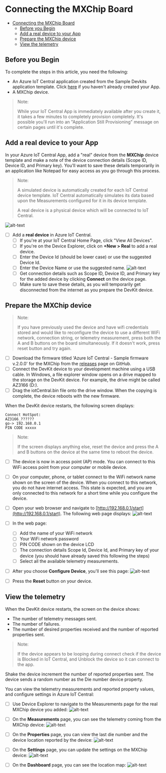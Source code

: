 # Connecting the MXChip Board

- [Connecting the MXChip Board](#connecting-the-mxchip-board)
  - [Before you Begin](#before-you-begin)
  - [Add a real device to your App](#add-a-real-device-to-your-app)
  - [Prepare the MXChip device](#prepare-the-mxchip-device)
  - [View the telemetry](#view-the-telemetry)

## Before you Begin

To complete the steps in this article, you need the following:

- An Azure IoT Central application created from the Sample Devkits application template. Click [here](/src/documentation/CreateYourFirstIoTCentralApp.MD) if you haven't already created your App.
- A MXChip device.

> Note:
> 
> While your IoT Central App is immediately available after you create it, it takes a few minutes to completely provision completely.  It's possible you'll run into an "Application Still Provisioning" message on certain pages until it's complete.

## Add a real device to your App

In your Azure IoT Central App, add a "real" device from the **MXChip** device template and make a note of the device connection details (Scope ID, Device ID, and Primary key).  You'll want to save these details temporarily in an application like Notepad for easy access as you go through this process.

> Note:
> 
> A simulated device is automatically created for each IoT Central device template.  IoT Central automatically simulates its data based upon the Measurements configured for it in its device template.
> 
> A real device is a physical device which will be connected to IoT Central.

![alt-text](/src/images/IC-CreateRealDevice.png)

- [ ] Add a **real device** in Azure IoT Central.
    - [ ] If you're at your IoT Central Home Page, click "View All Devices".
    - [ ] If you're on the Device Explorer, click on **+New > Real** to add a real device.
    - [ ] Enter the Device Id (should be lower case) or use the suggested Device Id.
    - [ ] Enter the Device Name or use the suggested name.
    ![alt-text](/src/images/add-device.png)
    - [ ] Get connection details such as Scope ID, Device ID, and Primary key for the added device by clicking **Connect** on the device page.
    - [ ] Make sure to save these details, as you will temporarily get disconnected from the internet as you prepare the DevKit device.

## Prepare the MXChip device

> Note:
> 
>  If you have previously used the device and have wifi credentials stored and would like to reconfigure the device to use a different WiFi network, connection string, or telemetry measurement, press both the A and B buttons on the board simultaneously. If it doesn't work, press reset button and try again.

- [ ] Download the firmware titled 'Azure IoT Central - Sample firmware v.2.0.0' for the MXChip from the [releases](https://github.com/Azure/iot-central-firmware/releases) page on GitHub.
- [ ] Connect the DevKit device to your development machine using a USB cable. In Windows, a file explorer window opens on a drive mapped to the storage on the DevKit device. For example, the drive might be called AZ3166 (D:).
- [ ] Drag the iotCentral.bin file onto the drive window. When the copying is complete, the device reboots with the new firmware.

When the DevKit device restarts, the following screen displays:

```text
Connect HotSpot:
AZ3166_??????
go-> 192.168.0.1 
PIN CODE xxxxx
```
> Note:
> 
> If the screen displays anything else, reset the device and press the A and B buttons on the device at the same time to reboot the device.

- [ ] The device is now in access point (AP) mode. You can connect to this WiFi access point from your computer or mobile device.

- [ ] On your computer, phone, or tablet connect to the WiFi network name shown on the screen of the device. When you connect to this network, you do not have internet access. This state is expected, and you are only connected to this network for a short time while you configure the device.

- [ ] Open your web browser and navigate to [http://192.168.0.1/start](http://192.168.0.1/start). The following web page displays:
    ![alt-text](/src/images/mxchip-configpage.png)

- [ ] In the web page:
    - [ ] Add the name of your WiFi network
    - [ ] Your WiFi network password
    - [ ] PIN CODE shown on the device LCD
    - [ ] The connection details Scope Id, Device Id, and Primary key of your device (you should have already saved this following the steps)
    - [ ] Select all the available telemetry measurements.

- [ ] After you choose **Configure Device**, you'll see this page:
    ![alt-text](/src/images/mxchip-deviceconfigured.png)

- [ ] Press the **Reset** button on your device.

## View the telemetry

When the DevKit device restarts, the screen on the device shows:

- The number of telemetry messages sent.
- The number of failures.
- The number of desired properties received and the number of reported properties sent.
> Note:
> 
> If the device appears to be looping during connect check if the device is Blocked in IoT Central, and Unblock the device so it can connect to the app.

Shake the device increment the number of reported properties sent. The device sends a random number as the Die number device property.

You can view the telemetry measurements and reported property values, and configure settings in Azure IoT Central:

- [ ] Use Device Explorer to navigate to the Measurements page for the real MXChip device you added:
    ![alt-text](/src/images/mxchip-realdevicenew.png)

- [ ] On the **Measurements** page, you can see the telemetry coming from the MXChip device:
    ![alt-text](/src/images/ic-devicetelemetrynew.png)

- [ ] On the **Properties** page, you can view the last die number and the device location reported by the device:
    ![alt-text](/src/images/ic-devicepropertynew.png)

- [ ] On the **Settings** page, you can update the settings on the MXChip device:
    ![alt-text](/src/images/ic-devicesettingsnew.png)

- [ ] On the **Dashboard** page, you can see the location map:
    ![alt-text](/src/images/ic-devicedashboardnew.png)